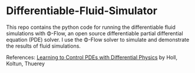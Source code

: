 # Differentiable-Fluid-Simulator

This repo contains the python code for running the differentiable fluid simulations with Φ-Flow, an open source differentiable partial differential equation (PDE) solver. I use the Φ-Flow solver to simulate and demonstrate the results of fluid simulations.   

References: 
[Learning to Control PDEs with Differential Physics](https://arxiv.org/pdf/2001.07457.pdf) by Holl, Koltun, Thuerey
